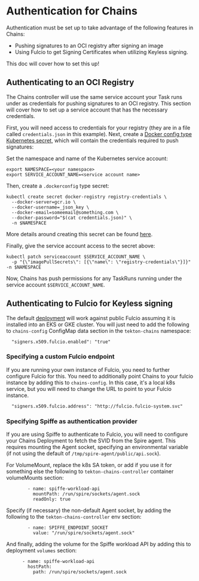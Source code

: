 <!--
---
linkTitle: "Authentication for Chains"
weight: 10
---
-->

# Authentication for Chains

Authentication must be set up to take advantage of the following features in Chains:

* Pushing signatures to an OCI registry after signing an image
* Using Fulcio to get Signing Certificates when utilizing Keyless signing.

This doc will cover how to set this up!

## Authenticating to an OCI Registry

The Chains controller will use the same service account your Task runs under as credentials for pushing signatures to an OCI registry. This section will cover how to set up a service account that has the necessary credentials.

First, you will need access to credentials for your registry (they are in a file called `credentials.json` in this example).
Next, create a [Docker config type Kubernetes secret](https://kubernetes.io/docs/concepts/configuration/secret/#docker-config-secrets), which will contain the credentials required to push signatures:

Set the namespace and name of the Kubernetes service account:

```shell
export NAMESPACE=<your namespace>
export SERVICE_ACCOUNT_NAME=<service account name>
```

Then, create a `.dockerconfig` type secret:

```shell
kubectl create secret docker-registry registry-credentials \
  --docker-server=gcr.io \
  --docker-username=_json_key \
  --docker-email=someemail@something.com \
  --docker-password="$(cat credentials.json)" \
  -n $NAMESPACE
```

More details around creating this secret can be found [here](https://kubernetes.io/docs/tasks/configure-pod-container/pull-image-private-registry/#registry-secret-existing-credentials).

Finally, give the service account access to the secret above:

```shell
kubectl patch serviceaccount $SERVICE_ACCOUNT_NAME \
  -p "{\"imagePullSecrets\": [{\"name\": \"registry-credentials\"}]}" -n $NAMESPACE
```

Now, Chains has push permissions for any TaskRuns running under the service account `$SERVICE_ACCOUNT_NAME`.

## Authenticating to Fulcio for Keyless signing

The default [deployment](../config/100-deployment.yaml) will work against
public Fulcio assuming it is installed into an EKS or GKE cluster. You will
just need to add the following to `chains-config` ConfigMap data section in the
`tekton-chains` namespace:

```
  "signers.x509.fulcio.enabled": "true"
```

### Specifying a custom Fulcio endpoint

If you are running your own instance of Fulcio, you need to further
configure Fulcio for this. You need to additionally point Chains to your
fulcio instance by adding this to `chains-config`. In this case, it's a local
k8s service, but you will need to change the URL to point to your Fulcio
instance.

```
  "signers.x509.fulcio.address": "http://fulcio.fulcio-system.svc"
```

### Specifying Spiffe as authentication provider

If you are using Spiffe to authenticate to Fulcio, you will need to configure
your Chains Deployment to fetch the SVID from the Spire agent. This requires
mounting the Agent socket, specifying an environmental variable (if not using
the default of `/tmp/spire-agent/public/api.sock`).

For VolumeMount, replace the k8s SA token, or add if you use it for something
else the following to `tekton-chains-controller` container volumeMounts section:

```
        - name: spiffe-workload-api
          mountPath: /run/spire/sockets/agent.sock
          readOnly: true
```

Specify (if necessary) the non-default Agent socket, by adding the following
to the `tekton-chains-controller` env section:

```
        - name: SPIFFE_ENDPOINT_SOCKET
          value: "/run/spire/sockets/agent.sock"
```

And finally, adding the volume for the Spiffe workload API by adding this
to deployment `volumes` section:

```
      - name: spiffe-workload-api
        hostPath:
          path: /run/spire/sockets/agent.sock
```

